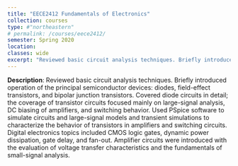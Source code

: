 ```yaml
---
title: "EECE2412 Fundamentals of Electronics"
collection: courses
type: #"northeastern"
# permalink: /courses/eece2412/ 
semester: Spring 2020
location: 
classes: wide
excerpt: "Reviewed basic circuit analysis techniques. Briefly introduced operation of the principal semiconductor devices: diodes, field-effect transistors, and bipolar junction transistors. Covered diode circuits in detail; the coverage of transistor circuits focused mainly on large-signal analysis, DC biasing of amplifiers, and switching behavior. Used PSpice software to simulate circuits and large-signal models and transient simulations to characterize the behavior of transistors in amplifiers and switching circuits. Digital electronics topics included CMOS logic gates, dynamic power dissipation, gate delay, and fan-out. Amplifier circuits were introduced with the evaluation of voltage transfer characteristics and the fundamentals of small-signal analysis."
---
```


**Description**: Reviewed basic circuit analysis techniques. Briefly introduced operation of the principal semiconductor devices: diodes, field-effect transistors, and bipolar junction transistors. Covered diode circuits in detail; the coverage of transistor circuits focused mainly on large-signal analysis, DC biasing of amplifiers, and switching behavior. Used PSpice software to simulate circuits and large-signal models and transient simulations to characterize the behavior of transistors in amplifiers and switching circuits. Digital electronics topics included CMOS logic gates, dynamic power dissipation, gate delay, and fan-out. Amplifier circuits were introduced with the evaluation of voltage transfer characteristics and the fundamentals of small-signal analysis.